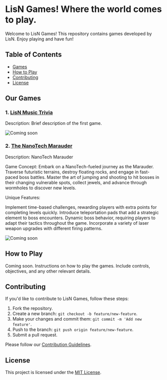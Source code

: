 # LisN Games! Where the world comes to play.

Welcome to LisN Games! This repository contains games developed by LisN. Enjoy playing and have fun!

## Table of Contents
- [Games](#games)
- [How to Play](#how-to-play)
- [Contributing](#contributing)
- [License](#license)

## Our Games

### 1. [LisN Music Trivia](#)
Description: Brief description of the first game.

![Coming soon](/screenshots/game1.png)

### 2. [The NanoTech Marauder](#)
Description: NanoTech Marauder

Game Concept:
Embark on a NanoTech-fueled journey as the Marauder. Traverse futuristic terrains, destroy floating rocks, and engage in fast-paced boss battles. Master the art of jumping and shooting to hit bosses in their changing vulnerable spots, collect jewels, and advance through wormholes to discover new levels.

Unique Features:

Implement time-based challenges, rewarding players with extra points for completing levels quickly.
Introduce teleportation pads that add a strategic element to boss encounters.
Dynamic boss behavior, requiring players to adapt their tactics throughout the game.
Incorporate a variety of laser weapon upgrades with different firing patterns.

![Coming soon](/screenshots/game2.png)

<!-- Add more games as needed -->

## How to Play

Coming soon. Instructions on how to play the games. Include controls, objectives, and any other relevant details.

## Contributing

If you'd like to contribute to LisN Games, follow these steps:

1. Fork the repository.
2. Create a new branch: `git checkout -b feature/new-feature`.
3. Make your changes and commit them: `git commit -m 'Add new feature'`.
4. Push to the branch: `git push origin feature/new-feature`.
5. Submit a pull request.

Please follow our [Contribution Guidelines](CONTRIBUTING.md).

## License

This project is licensed under the [MIT License](LICENSE).
